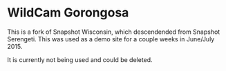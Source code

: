 WildCam Gorongosa
==================
This is a fork of Snapshot Wisconsin, which descendended from Snapshot Serengeti. This was used as a demo site for a couple weeks in June/July 2015.

It is currently not being used and could be deleted.
